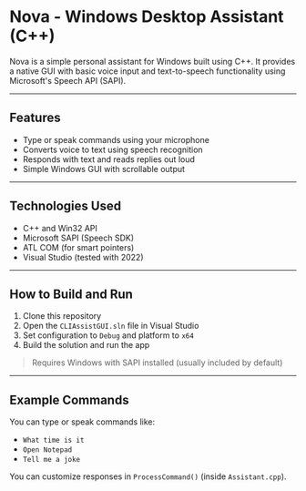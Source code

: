 # Nova - Windows Desktop Assistant (C++)

Nova is a simple personal assistant for Windows built using C++. It provides a native GUI with basic voice input and text-to-speech functionality using Microsoft's Speech API (SAPI).

---

## Features

- Type or speak commands using your microphone
- Converts voice to text using speech recognition
- Responds with text and reads replies out loud
- Simple Windows GUI with scrollable output

---

## Technologies Used

- C++ and Win32 API
- Microsoft SAPI (Speech SDK)
- ATL COM (for smart pointers)
- Visual Studio (tested with 2022)

---

## How to Build and Run

1. Clone this repository
2. Open the `CLIAssistGUI.sln` file in Visual Studio
3. Set configuration to `Debug` and platform to `x64`
4. Build the solution and run the app

> Requires Windows with SAPI installed (usually included by default)

---

## Example Commands

You can type or speak commands like:

- `What time is it`
- `Open Notepad`
- `Tell me a joke`

You can customize responses in `ProcessCommand()` (inside `Assistant.cpp`).



